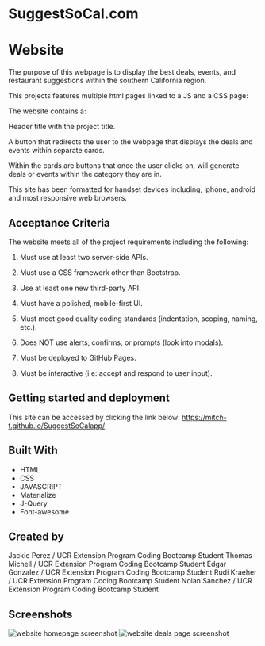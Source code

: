# SuggestSoCal.com

# Website
The purpose of this webpage is to display the best deals, events, and restaurant suggestions within the southern California region.

This projects features multiple html pages linked to a JS and a CSS page:

The website contains a:

Header title with the project title.

A button that redirects the user to the webpage that displays the deals and events within separate cards.

Within the cards are buttons that once the user clicks on, will generate deals or events within the category they are in.

This site has been formatted for handset devices including, iphone, android and most responsive web browsers.

## Acceptance Criteria 

The website meets all of the project requirements including the following:

1. Must use at least two server-side APIs.

2. Must use a CSS framework other than Bootstrap.

3. Use at least one new third-party API.

4. Must have a polished, mobile-first UI.

5. Must meet good quality coding standards (indentation, scoping, naming, etc.).

6. Does NOT use alerts, confirms, or prompts (look into modals).

7. Must be deployed to GitHub Pages.

8. Must be interactive (i.e: accept and respond to user input).


## Getting started and deployment

This site can be accessed by clicking the link below:
https://mitch-t.github.io/SuggestSoCalapp/

## Built With
* HTML
* CSS
* JAVASCRIPT
* Materialize
* J-Query
* Font-awesome

## Created by

Jackie Perez / UCR Extension Program Coding Bootcamp Student
Thomas Michell / UCR Extension Program Coding Bootcamp Student
Edgar Gonzalez / UCR Extension Program Coding Bootcamp Student
Rudi Kraeher / UCR Extension Program Coding Bootcamp Student
Nolan Sanchez / UCR Extension Program Coding Bootcamp Student

## Screenshots

<img src="assets/images/screenshot1.png" alt="website homepage screenshot">
<img src="assets/images/screenshot2.png" alt="website deals page screenshot">
